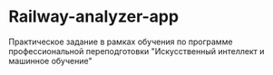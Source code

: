# Railway-analyzer-app
Практическое задание в рамках обучения по программе профессиональной переподготовки "Искусственный интеллект и машинное обучение"
